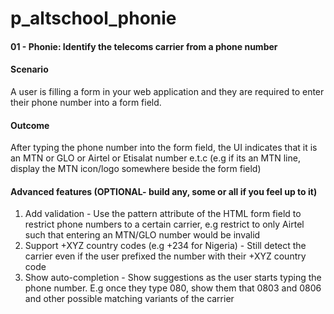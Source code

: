 # p_altschool_phonie

#### 01 - Phonie: Identify the telecoms carrier from a phone number

#### Scenario
A user is filling a form in your web application and they are required to enter their phone number into a form field.

#### Outcome
After typing the phone number into the form field, the UI indicates that it is an MTN or GLO or Airtel or Etisalat number e.t.c (e.g if its an MTN line, display the MTN icon/logo somewhere beside the form field)


#### Advanced features (OPTIONAL- build any, some or all if you feel up to it)
1. Add validation - Use the pattern attribute of the HTML form field to restrict phone numbers to a certain carrier, e.g restrict to only Airtel such that entering an MTN/GLO number would be invalid
2. Support +XYZ country codes (e.g +234 for Nigeria) - Still detect the carrier even if the user prefixed the number with their +XYZ country code
3. Show auto-completion - Show suggestions as the user starts typing the phone number. E.g once they type 080, show them that 0803 and 0806 and other possible matching variants of the carrier
